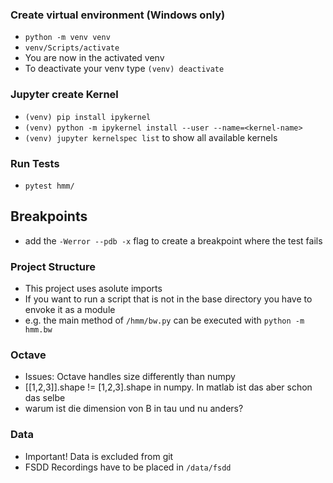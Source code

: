 ### Create virtual environment (Windows only)
+ `python -m venv venv`
+ `venv/Scripts/activate`
+ You are now in the activated venv
+ To deactivate your venv type `(venv) deactivate`

### Jupyter create Kernel
+ `(venv) pip install ipykernel`
+ `(venv) python -m ipykernel install --user --name=<kernel-name>`
+ `(venv) jupyter kernelspec list` to show all available kernels

### Run Tests
+ `pytest hmm/`
## Breakpoints
+ add the `-Werror --pdb -x` flag to create a breakpoint where the test fails

### Project Structure
+ This project uses asolute imports 
+ If you want to run a script that is not in the base directory you have to envoke it as a module
+ e.g. the main method of `/hmm/bw.py` can be executed with `python -m hmm.bw`

### Octave
+ Issues: Octave handles size differently than numpy
+ [[1,2,3]].shape != [1,2,3].shape in numpy. In matlab ist das aber schon das selbe
+ warum ist die dimension von B in tau und nu anders?

### Data
+ Important! Data is excluded from git
+ FSDD Recordings have to be placed in `/data/fsdd`

